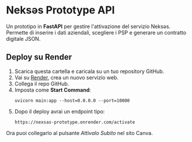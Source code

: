 # Neksəs Prototype API

Un prototipo in **FastAPI** per gestire l'attivazione del servizio Neksəs.
Permette di inserire i dati aziendali, scegliere i PSP e generare un contratto digitale JSON.

## Deploy su Render
1. Scarica questa cartella e caricala su un tuo repository GitHub.
2. Vai su [Render](https://render.com), crea un nuovo servizio web.
3. Collega il repo GitHub.
4. Imposta come **Start Command**:
   ```
   uvicorn main:app --host=0.0.0.0 --port=10000
   ```
5. Dopo il deploy avrai un endpoint tipo:
   ```
   https://nexsas-prototype.onrender.com/activate
   ```

Ora puoi collegarlo al pulsante *Attivalo Subito* nel sito Canva.

